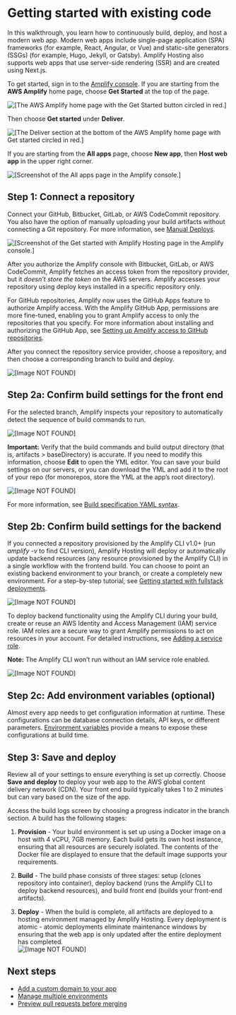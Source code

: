 # Getting started with existing code<a name="getting-started"></a>

In this walkthrough, you learn how to continuously build, deploy, and host a modern web app\. Modern web apps include single\-page application \(SPA\) frameworks \(for example, React, Angular, or Vue\) and static\-site generators \(SSGs\) \(for example, Hugo, Jekyll, or Gatsby\)\. Amplify Hosting also supports web apps that use server\-side rendering \(SSR\) and are created using Next\.js\.

To get started, sign in to the [Amplify console](https://console.aws.amazon.com/amplify/home)\. If you are starting from the **AWS Amplify** home page, choose **Get Started** at the top of the page\.

![\[The AWS Amplify home page with the Get Started button circled in red.\]](http://docs.aws.amazon.com/amplify/latest/userguide/images/Get_Started_1.png)

Then choose **Get started** under **Deliver**\.

![\[The Deliver section at the bottom of the AWS Amplify home page with Get started circled in red.\]](http://docs.aws.amazon.com/amplify/latest/userguide/images/Get_Started_2.png)

If you are starting from the **All apps** page, choose **New app**, then **Host web app** in the upper right corner\.

![\[Screenshot of the All apps page in the Amplify console.\]](http://docs.aws.amazon.com/amplify/latest/userguide/images/Get_Started_3.png)

## Step 1: Connect a repository<a name="step-1-connect-repository"></a>

Connect your GitHub, Bitbucket, GitLab, or AWS CodeCommit repository\. You also have the option of manually uploading your build artifacts without connecting a Git repository\. For more information, see [Manual Deploys](manual-deploys.md)\.

![\[Screenshot of the Get started with Amplify Hosting page in the Amplify console.\]](http://docs.aws.amazon.com/amplify/latest/userguide/images/amplify-gettingstarted-2.png)

After you authorize the Amplify console with Bitbucket, GitLab, or AWS CodeCommit, Amplify fetches an access token from the repository provider, but it *doesn’t store the token* on the AWS servers\. Amplify accesses your repository using deploy keys installed in a specific repository only\.

For GitHub repositories, Amplify now uses the GitHub Apps feature to authorize Amplify access\. With the Amplify GitHub App, permissions are more fine\-tuned, enabling you to grant Amplify access to only the repositories that you specify\. For more information about installing and authorizing the GitHub App, see [Setting up Amplify access to GitHub repositories](setting-up-GitHub-access.md)\.

After you connect the repository service provider, choose a repository, and then choose a corresponding branch to build and deploy\.

![\[Image NOT FOUND\]](http://docs.aws.amazon.com/amplify/latest/userguide/images/amplify-gettingstarted-3.png)

## Step 2a: Confirm build settings for the front end<a name="step-2a-confirm-build-settings-for-the-front-end"></a>

For the selected branch, Amplify inspects your repository to automatically detect the sequence of build commands to run\.

![\[Image NOT FOUND\]](http://docs.aws.amazon.com/amplify/latest/userguide/images/amplify-gettingstarted-4.png)

 **Important:** Verify that the build commands and build output directory \(that is, artifacts > baseDirectory\) is accurate\. If you need to modify this information, choose **Edit** to open the YML editor\. You can save your build settings on our servers, or you can download the YML and add it to the root of your repo \(for monorepos, store the YML at the app’s root directory\)\.

![\[Image NOT FOUND\]](http://docs.aws.amazon.com/amplify/latest/userguide/images/amplify-gettingstarted-5.png)

For more information, see [Build specification YAML syntax](build-settings.md#yml-specification-syntax)\.

## Step 2b: Confirm build settings for the backend<a name="step-2b-confirm-build-settings-for-the-backend"></a>

If you connected a repository provisioned by the Amplify CLI v1\.0\+ \(run *amplify \-v* to find CLI version\), Amplify Hosting will deploy or automatically update backend resources \(any resource provisioned by the Amplify CLI\) in a single workflow with the frontend build\. You can choose to point an existing backend environment to your branch, or create a completely new environment\. For a step\-by\-step tutorial, see [Getting started with fullstack deployments](deploy-backend.md)\.

![\[Image NOT FOUND\]](http://docs.aws.amazon.com/amplify/latest/userguide/images/reuse-backend.png)

To deploy backend functionality using the Amplify CLI during your build, create or reuse an AWS Identity and Access Management \(IAM\) service role\. IAM roles are a secure way to grant Amplify permissions to act on resources in your account\. For detailed instructions, see [Adding a service role](how-to-service-role-amplify-console.md)\.

 **Note:** The Amplify CLI won’t run without an IAM service role enabled\.

![\[Image NOT FOUND\]](http://docs.aws.amazon.com/amplify/latest/userguide/images/amplify-gettingstarted-7.png)

## Step 2c: Add environment variables \(optional\)<a name="step-2c-add-environment-variables-optional"></a>

Almost every app needs to get configuration information at runtime\. These configurations can be database connection details, API keys, or different parameters\. [Environment variables](environment-variables.md) provide a means to expose these configurations at build time\.

## Step 3: Save and deploy<a name="step-3-save-and-deploy"></a>

Review all of your settings to ensure everything is set up correctly\. Choose **Save and deploy** to deploy your web app to the AWS global content delivery network \(CDN\)\. Your front end build typically takes 1 to 2 minutes but can vary based on the size of the app\.

Access the build logs screen by choosing a progress indicator in the branch section\. A build has the following stages:

1.  **Provision** \- Your build environment is set up using a Docker image on a host with 4 vCPU, 7GB memory\. Each build gets its own host instance, ensuring that all resources are securely isolated\. The contents of the Docker file are displayed to ensure that the default image supports your requirements\.

1.  **Build** \- The build phase consists of three stages: setup \(clones repository into container\), deploy backend \(runs the Amplify CLI to deploy backend resources\), and build front end \(builds your front\-end artifacts\)\.

1.  **Deploy** \- When the build is complete, all artifacts are deployed to a hosting environment managed by Amplify Hosting\. Every deployment is atomic \- atomic deployments eliminate maintenance windows by ensuring that the web app is only updated after the entire deployment has completed\.  
![\[Image NOT FOUND\]](http://docs.aws.amazon.com/amplify/latest/userguide/images/amplify-backend-frontend-alternate.png)

## Next steps<a name="next-steps"></a>
+  [Add a custom domain to your app](custom-domains.md) 
+  [Manage multiple environments](multi-environments.md) 
+  [Preview pull requests before merging](pr-previews.md) 